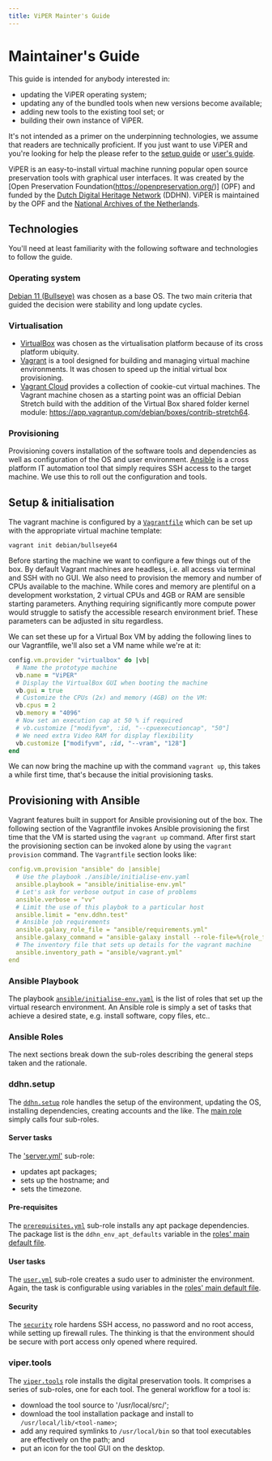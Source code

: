 ```yaml
---
title: ViPER Mainter's Guide
---
```

# Maintainer's Guide

This guide is intended for anybody interested in:

- updating the ViPER operating system;
- updating any of the bundled tools when new versions become available;
- adding new tools to the existing tool set; or
- building their own instance of ViPER.

It's not intended as a primer on the underpinning technologies, we assume that readers
are technically proficient. If you just want to use ViPER and you're looking for help
the please refer to the [setup guide](../setup/) or [user's guide](../guide/).

ViPER is an easy-to-install virtual machine running popular open source preservation tools with graphical user interfaces. It was created by the [Open Preservation Foundation(https://openpreservation.org/)] (OPF) and funded by the [Dutch Digital Heritage Network](https://www.netwerkdigitaalerfgoed.nl/) (DDHN). ViPER is maintained by the OPF and the [National Archives of the Netherlands](https://www.nationaalarchief.nl/).

## Technologies

You'll need at least familiarity with the following software and technologies to follow the guide.

### Operating system

[Debian 11 (Bullseye)](https://www.debian.org/) was chosen as a base OS. The two main criteria that guided the decision were stability and long update cycles.

### Virtualisation

- [VirtualBox](https://www.virtualbox.org/) was chosen as the virtualisation platform because of its cross platform ubiquity.
- [Vagrant](https://www.vagrantup.com/) is a tool designed for building and managing virtual machine environments. It was chosen to speed up the initial virtual box provisioning.
- [Vagrant Cloud](https://app.vagrantup.com/) provides a collection of cookie-cut virtual machines. The Vagrant machine chosen as a starting point was an official Debian Stretch build with the addition of the Virtual Box shared folder kernel module: <https://app.vagrantup.com/debian/boxes/contrib-stretch64>.

### Provisioning

Provisioning covers installation of the software tools and dependencies as well as configuration of the OS and user environment. [Ansible](https://docs.ansible.com/ansible/latest/index.html) is a cross platform IT automation tool that simply requires SSH access to the target machine. We use this to roll out the configuration and tools.

## Setup & initialisation

The vagrant machine is configured by a [`Vagrantfile`](https://github.com/openpreserve/ddhn-forge/blob/master/Vagrantfile) which can be set up with the appropriate virtual machine template:

```shell
vagrant init debian/bullseye64
```

Before starting the machine we want to configure a few things out of the box. By default Vagrant machines are headless, i.e. all access via terminal and SSH with no GUI. We also need to provision the memory and number of CPUs available to the machine. While cores and memory are plentiful on a development workstation, 2 virtual CPUs and 4GB or RAM are sensible starting parameters. Anything requiring significantly more compute power would struggle to satisfy the accessible research environment brief. These parameters can be adjusted in situ regardless.

We can set these up for a Virtual Box VM by adding the following lines to our Vagrantfile, we'll also set a VM name while we're at it:

```ruby
config.vm.provider "virtualbox" do |vb|
  # Name the prototype machine
  vb.name = "ViPER"
  # Display the VirtualBox GUI when booting the machine
  vb.gui = true
  # Customize the CPUs (2x) and memory (4GB) on the VM:
  vb.cpus = 2
  vb.memory = "4096"
  # Now set an execution cap at 50 % if required
  # vb.customize ["modifyvm", :id, "--cpuexecutioncap", "50"]
  # We need extra Video RAM for display flexibility
  vb.customize ["modifyvm", :id, "--vram", "128"]
end
```

We can now bring the machine up with the command `vagrant up`, this takes a while first time, that's because the initial provisioning tasks.

## Provisioning with Ansible

Vagrant features built in support for Ansible provisioning out of the box. The following section of the Vagrantfile invokes Ansible
provisioning the first time that the VM is started using the `vagrant up` command. After first start the provisioning section can be
invoked alone by using the `vagrant provision` command. The `Vagrantfile` section looks like:

```yaml
config.vm.provision "ansible" do |ansible|
  # Use the playbook ./ansible/initialise-env.yaml
  ansible.playbook = "ansible/initialise-env.yml"
  # Let's ask for verbose output in case of problems
  ansible.verbose = "vv"
  # Limit the use of this playbok to a particular host
  ansible.limit = "env.ddhn.test"
  # Ansible job requirements
  ansible.galaxy_role_file = "ansible/requirements.yml"
  ansible.galaxy_command = "ansible-galaxy install --role-file=%{role_file}"
  # The inventory file that sets up details for the vagrant machine
  ansible.inventory_path = "ansible/vagrant.yml"
end
```

### Ansible Playbook

The playbook [`ansible/initialise-env.yaml`](https://github.com/openpreserve/ddhn-forge/blob/master/ansible/initialise-env.yml) is the list of roles that set up the virtual research environment.
An Ansible role is simply a set of tasks that achieve a desired state, e.g. install software, copy files, etc..

### Ansible Roles

The next sections break down the sub-roles describing the general steps taken and the rationale.

### ddhn.setup

The [`ddhn.setup`](https://github.com/openpreserve/ddhn-forge/blob/master/ansible/roles/ddhn.setup) role handles the setup of the environment, updating the OS, installing dependencies, creating accounts and the like. The [main role](https://github.com/openpreserve/ddhn-forge/blob/master/ansible/roles/ddhn.setup/tasks/main.yml) simply calls four sub-roles.

#### Server tasks

The ['server.yml'](https://github.com/openpreserve/ddhn-forge/blob/master/ansible/roles/ddhn.setup/tasks/server.yml) sub-role:

- updates apt packages;
- sets up the hostname; and
- sets the timezone.

#### Pre-requisites

The [`prerequisites.yml`](https://github.com/openpreserve/ddhn-forge/blob/master/ansible/roles/ddhn.setup/tasks/prerequisites.yml) sub-role installs any apt package dependencies. The package list is the `ddhn_env_apt_defaults` variable in the [roles' main default file](https://github.com/openpreserve/ddhn-forge/blob/master/ansible/roles/ddhn.setup/defaults/main.yml).

#### User tasks

The [`user.yml`](https://github.com/openpreserve/ddhn-forge/blob/master/ansible/roles/ddhn.setup/tasks/user.yml) sub-role creates a sudo user to administer the environment. Again, the task is configurable using variables in the [roles' main default file](https://github.com/openpreserve/ddhn-forge/blob/master/ansible/roles/ddhn.setup/defaults/main.yml).

#### Security

The [`security`](https://github.com/openpreserve/ddhn-forge/blob/master/ansible/roles/ddhn.setup/tasks/security) role hardens SSH access, no password and no root access, while setting up firewall rules. The thinking is that the environment should be secure with port access only opened where required.

### viper.tools

The [`viper.tools`](https://github.com/openpreserve/ddhn-forge/blob/master/ansible/roles/viper.tools) role installs the digital preservation tools. It comprises a series of sub-roles, one for each tool. The general workflow for a tool is:

- download the tool source to '/usr/local/src/<tool-name>';
- download the tool installation package and install to `/usr/local/lib/<tool-name>`;
- add any required symlinks to `/usr/local/bin` so that tool executables are effectively on the path; and
- put an icon for the tool GUI on the desktop.
